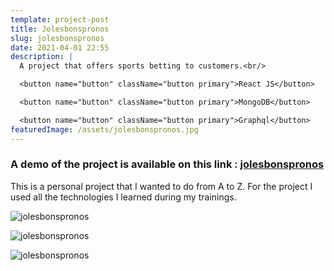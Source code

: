 ```yaml
---
template: project-post
title: Jolesbonspronos
slug: jolesbonspronos
date: 2021-04-01 22:55
description: |
  A project that offers sports betting to customers.<br/>

  <button name="button" className="button primary">React JS</button>

  <button name="button" className="button primary">MongoDB</button>

  <button name="button" className="button primary">Graphql</button>
featuredImage: /assets/jolesbonspronos.jpg
---
```


### A demo of the project is available on this link : [jolesbonspronos](https://deploy-preview-4--jolesbonspronos.netlify.app/)

This is a personal project that I wanted to do from A to Z. For the project I used all the technologies I learned during my trainings.

<div class="kg-width-full">


![jolesbonspronos](/assets/jolesbonspronos-1.jpg)


</div>


<div class="kg-width-full">


![jolesbonspronos](/assets/jolesbonspronos-3.jpg)


</div>

![jolesbonspronos](/assets/jolesbonspronos-2.jpg)